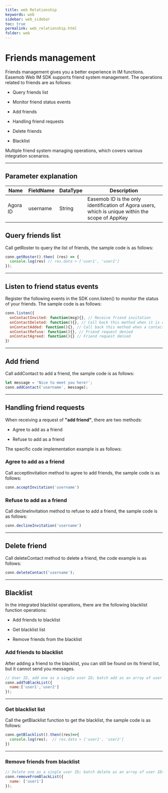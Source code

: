 ```yaml
---
title: web Relationship
keywords: web
sidebar: web_sidebar
toc: true
permalink: web_relationship.html
folder: web
---
```


# Friends management 

Friends management gives you a better experience in IM functions. 
Easemob Web IM SDK supports friend system management. The operations related to friends are as follows:

-   Query friends list 

-   Monitor friend status events

-   Add friends

-   Handling friend requests

-   Delete friends 

-   Blacklist

Multiple friend system managing operations, which covers various integration scenarios.

------------------------------------------------------------------------

## Parameter explanation

  | Name | FieldName | DataType | Description |
  | ---- | --------- | -------- | ----------- |
  | Agora ID | username  |  String |    Easemob ID is the only identification of Agora users, which is unique within the  scope of AppKey |

## Query friends list 

Call getRoster to query the list of friends, the sample code is as follows: 

``` javascript
conn.getRoster().then( (res) => {
  console.log(res) // res.data > ['user1', 'user2']
});
```

------------------------------------------------------------------------

## Listen to friend status events

Register the following events in the SDK conn.listen() to monitor the status of your friends. The sample code is as follows: 

``` javascript
conn.listen({
  onContactInvited: function(msg){}, // Receive friend invitation
  onContactDeleted: function(){}, // Call back this method when it is deleted
  onContactAdded: function(){}, // Call back this method when a contact is added 
  onContactRefuse: function(){}, // Friend request denied
  onContactAgreed: function(){} // Friend request denied
}）
```

------------------------------------------------------------------------

## Add friend 

Call addContact to add a friend, the sample code is as follows:

``` javascript
let message = 'Nice to meet you here!';
conn.addContact('username', message);
```

------------------------------------------------------------------------

## Handling friend requests

When receiving a request of **"add friend"**, there are two methods: 

-   Agree to add as a friend

-   Refuse to add as a friend

The specific code implementation example is as follows:

### Agree to add as a friend

Call acceptInvitation method to agree to add friends, the sample code is as follows:

``` javascript
conn.acceptInvitation('username')
```

### Refuse to add as a friend

Call declineInvitation method to refuse to add a friend, the sample code is as follows:

``` javascript
conn.declineInvitation('username')
```

------------------------------------------------------------------------

## Delete friend 

Call deleteContact method to delete a friend, the code example is as follows: 

``` javascript
conn.deleteContact('username');
```

------------------------------------------------------------------------

## Blacklist

In the integrated blacklist operations, there are the following blacklist function operations: 

-   Add friends to blacklist

-   Get blacklist list 

-   Remove friends from the blacklist 

### Add friends to blacklist

After adding a friend to the blacklist, you can still be found on its friend list, but it cannot send you messages. 

``` javascript
// User ID, add one as a single user ID; batch add as an array of user IDs, such as ["user1","user2",...] 
conn.addToBlackList({
  name:['user1','user2']
});
```

------------------------------------------------------------------------

### Get blacklist list

Call the getBlacklist function to get the blacklist, the sample code is as follows: 

``` javascript
conn.getBlacklist().then((res)=>{
  console.log(res);  // res.data > ['user1', 'user2']
})
```

------------------------------------------------------------------------

### Remove friends from blacklist 

``` javascript
// Delete one as a single user ID; batch delete as an array of user IDs, such as ["user1","user2"] 
conn.removeFromBlackList({
  name: ['user1']
});
```